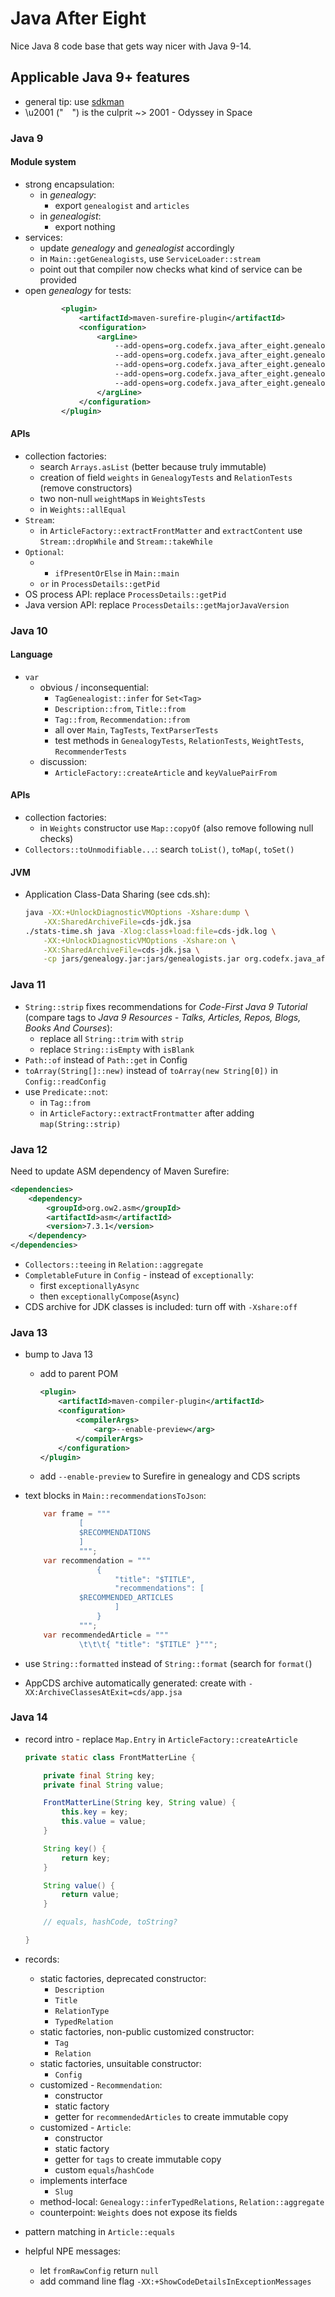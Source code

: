 # Java After Eight

Nice Java 8 code base that gets way nicer with Java 9-14.


## Applicable Java 9+ features

* general tip: use [sdkman](https://sdkman.io/)
* \u2001 (" ") is the culprit ~> 2001 - Odyssey in Space

### Java 9

#### Module system

* strong encapsulation:
	* in _genealogy_:
		* export `genealogist` and `articles`
	* in _genealogist_:
		* export nothing
* services:
	* update _genealogy_ and _genealogist_ accordingly
	* in `Main::getGenealogists`, use `ServiceLoader::stream`
	* point out that compiler now checks what kind of service can be provided
* open _genealogy_ for tests:
	```xml
			<plugin>
				<artifactId>maven-surefire-plugin</artifactId>
				<configuration>
					<argLine>
						--add-opens=org.codefx.java_after_eight.genealogy/org.codefx.java_after_eight=ALL-UNNAMED
						--add-opens=org.codefx.java_after_eight.genealogy/org.codefx.java_after_eight.article=ALL-UNNAMED
						--add-opens=org.codefx.java_after_eight.genealogy/org.codefx.java_after_eight.genealogist=ALL-UNNAMED
						--add-opens=org.codefx.java_after_eight.genealogy/org.codefx.java_after_eight.genealogy=ALL-UNNAMED
						--add-opens=org.codefx.java_after_eight.genealogy/org.codefx.java_after_eight.recommendation=ALL-UNNAMED
					</argLine>
				</configuration>
			</plugin>
	```

#### APIs

* collection factories:
	* search `Arrays.asList` (better because truly immutable)
	* creation of field `weights` in `GenealogyTests` and `RelationTests` (remove constructors)
	* two non-null `weightMap`s in `WeightsTests`
	* in `Weights::allEqual`
* `Stream`:
	* in `ArticleFactory::extractFrontMatter` and `extractContent` use `Stream::dropWhile` and `Stream::takeWhile`
* `Optional`:
	* * `ifPresentOrElse` in `Main::main`
	* `or` in `ProcessDetails::getPid`
* OS process API: replace `ProcessDetails::getPid`
* Java version API: replace `ProcessDetails::getMajorJavaVersion`


### Java 10

#### Language

* `var`
	* obvious / inconsequential:
		* `TagGenealogist::infer` for `Set<Tag>`
		* `Description::from`, `Title::from`
		* `Tag::from`, `Recommendation::from`
		* all over `Main`, `TagTests`, `TextParserTests`
		* test methods in `GenealogyTests`, `RelationTests`, `WeightTests`, `RecommenderTests`
	* discussion:
		* `ArticleFactory::createArticle` and `keyValuePairFrom`

#### APIs

* collection factories:
	* in `Weights` constructor use `Map::copyOf` (also remove following null checks)
* `Collectors::toUnmodifiable...`: search `toList()`, `toMap(`, `toSet()`

#### JVM

* Application Class-Data Sharing (see cds.sh):

	```sh
	java -XX:+UnlockDiagnosticVMOptions -Xshare:dump \
		-XX:SharedArchiveFile=cds-jdk.jsa
	./stats-time.sh java -Xlog:class+load:file=cds-jdk.log \
		-XX:+UnlockDiagnosticVMOptions -Xshare:on \
		-XX:SharedArchiveFile=cds-jdk.jsa \
		-cp jars/genealogy.jar:jars/genealogists.jar org.codefx.java_after_eight.Main
	```


### Java 11

* `String::strip` fixes recommendations for _Code-First Java 9 Tutorial_ (compare tags to _Java 9 Resources - Talks, Articles, Repos, Blogs, Books And Courses_):
	* replace all `String::trim` with `strip`
	* replace `String::isEmpty` with `isBlank`
* `Path::of` instead of `Path::get` in Config
* `toArray(String[]::new)` instead of `toArray(new String[0])` in `Config::readConfig`
* use `Predicate::not`:
	* in `Tag::from`
	* in `ArticleFactory::extractFrontmatter` after adding `map(String::strip)`

### Java 12

Need to update ASM dependency of Maven Surefire:

```xml
<dependencies>
	<dependency>
		<groupId>org.ow2.asm</groupId>
		<artifactId>asm</artifactId>
		<version>7.3.1</version>
	</dependency>
</dependencies>
```

* `Collectors::teeing` in `Relation::aggregate`
* `CompletableFuture` in `Config` - instead of `exceptionally`:
	* first `exceptionallyAsync​`
	* then `exceptionallyCompose​`(`Async`)
* CDS archive for JDK classes is included: turn off with `-Xshare:off`

### Java 13

* bump to Java 13
	* add to parent POM
		```xml
		<plugin>
			<artifactId>maven-compiler-plugin</artifactId>
			<configuration>
				<compilerArgs>
					<arg>--enable-preview</arg>
				</compilerArgs>
			</configuration>
		</plugin>
		```
	* add `--enable-preview` to Surefire in genealogy and CDS scripts

* text blocks in `Main::recommendationsToJson`:
	```java
		var frame = """
				[
				$RECOMMENDATIONS
				]
				""";
		var recommendation = """
					{
						"title": "$TITLE",
						"recommendations": [
				$RECOMMENDED_ARTICLES
						]
					}
				""";
		var recommendedArticle = """
				\t\t\t{ "title": "$TITLE" }""";
	```
* use `String::formatted` instead of `String::format` (search for `format(`)
* AppCDS archive automatically generated: create with `-XX:ArchiveClassesAtExit=cds/app.jsa`

### Java 14

* record intro - replace `Map.Entry` in `ArticleFactory::createArticle`

	```java
	private static class FrontMatterLine {

		private final String key;
		private final String value;

		FrontMatterLine(String key, String value) {
			this.key = key;
			this.value = value;
		}

		String key() {
			return key;
		}

		String value() {
			return value;
		}

		// equals, hashCode, toString?

	}
	```

* records:
	* static factories, deprecated constructor:
		* `Description`
		* `Title`
		* `RelationType`
		* `TypedRelation`
	* static factories, non-public customized constructor:
		* `Tag`
		* `Relation`
	* static factories, unsuitable constructor:
		* `Config`
	* customized - `Recommendation`:
		* constructor
		* static factory
		* getter for `recommendedArticles` to create immutable copy
	* customized - `Article`:
		* constructor
		* static factory
		* getter for `tags` to create immutable copy
		* custom `equals`/`hashCode`
	* implements interface
		* `Slug`
	* method-local: `Genealogy::inferTypedRelations`, `Relation::aggregate`
	* counterpoint: `Weights` does not expose its fields
* pattern matching in `Article::equals`
* helpful NPE messages:
	* let `fromRawConfig` return `null`
	* add command line flag `-XX:+ShowCodeDetailsInExceptionMessages`
